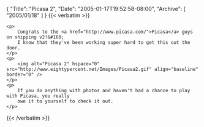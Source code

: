 {
  "Title": "Picasa 2",
  "Date": "2005-01-17T19:52:58-08:00",
  "Archive": [
    "2005/01/18"
  ]
}
{{< verbatim >}}

    <p>
        Congrats to the <a href="http://www.picasa.com/">Picasa</a> guys on shipping v2!&#160;
        I know that they've been working super hard to get this out the door.
    </p>
    <p>
        <img alt="Picasa 2" hspace="0" src="http://www.eightypercent.net/Images/Picasa2.gif" align="baseline" border="0" />
    </p>
    <p>
        If you do anything with photos and haven't had a chance to play with Picasa, you really
        owe it to yourself to check it out.
    </p>

{{< /verbatim >}}
